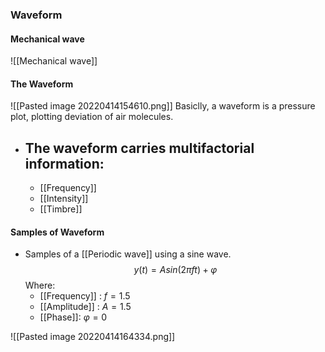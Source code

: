 ### Waveform
#### Mechanical wave
![[Mechanical wave]]

#### The Waveform
![[Pasted image 20220414154610.png]]
Basiclly, a waveform is a pressure plot, plotting deviation of air molecules.
- The waveform carries multifactorial information:
	- 
	- [[Frequency]]
	- [[Intensity]]
	- [[Timbre]]
#### Samples of Waveform
- Samples of a [[Periodic wave]] using a sine wave. $$y(t) = Asin(2\pi ft)+\varphi$$ Where:
	- [[Frequency]] : $f=1.5$ 
	- [[Amplitude]] : $A=1.5$
	- [[Phase]]: $\varphi = 0$

![[Pasted image 20220414164334.png]]
